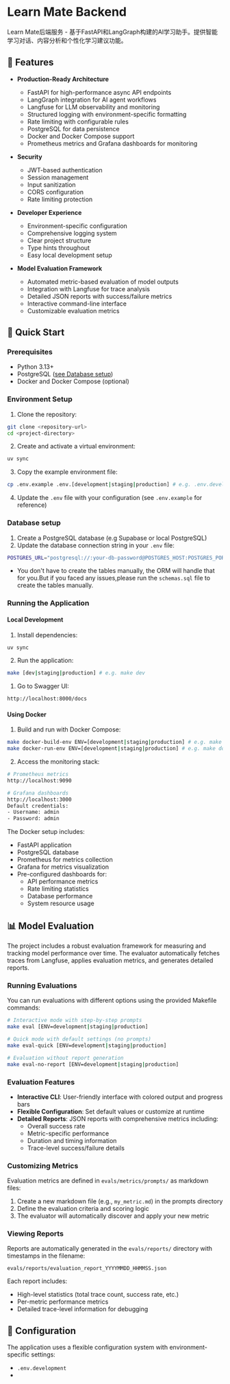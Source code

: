 # Learn Mate Backend

Learn Mate后端服务 - 基于FastAPI和LangGraph构建的AI学习助手。提供智能学习对话、内容分析和个性化学习建议功能。

## 🌟 Features

- **Production-Ready Architecture**

  - FastAPI for high-performance async API endpoints
  - LangGraph integration for AI agent workflows
  - Langfuse for LLM observability and monitoring
  - Structured logging with environment-specific formatting
  - Rate limiting with configurable rules
  - PostgreSQL for data persistence
  - Docker and Docker Compose support
  - Prometheus metrics and Grafana dashboards for monitoring

- **Security**

  - JWT-based authentication
  - Session management
  - Input sanitization
  - CORS configuration
  - Rate limiting protection

- **Developer Experience**

  - Environment-specific configuration
  - Comprehensive logging system
  - Clear project structure
  - Type hints throughout
  - Easy local development setup

- **Model Evaluation Framework**
  - Automated metric-based evaluation of model outputs
  - Integration with Langfuse for trace analysis
  - Detailed JSON reports with success/failure metrics
  - Interactive command-line interface
  - Customizable evaluation metrics

## 🚀 Quick Start

### Prerequisites

- Python 3.13+
- PostgreSQL ([see Database setup](#database-setup))
- Docker and Docker Compose (optional)

### Environment Setup

1. Clone the repository:

```bash
git clone <repository-url>
cd <project-directory>
```

2. Create and activate a virtual environment:

```bash
uv sync
```

3. Copy the example environment file:

```bash
cp .env.example .env.[development|staging|production] # e.g. .env.development
```

4. Update the `.env` file with your configuration (see `.env.example` for reference)

### Database setup

1. Create a PostgreSQL database (e.g Supabase or local PostgreSQL)
2. Update the database connection string in your `.env` file:

```bash
POSTGRES_URL="postgresql://:your-db-password@POSTGRES_HOST:POSTGRES_PORT/POSTGRES_DB"
```

- You don't have to create the tables manually, the ORM will handle that for you.But if you faced any issues,please run the `schemas.sql` file to create the tables manually.

### Running the Application

#### Local Development

1. Install dependencies:

```bash
uv sync
```

2. Run the application:

```bash
make [dev|staging|production] # e.g. make dev
```

1. Go to Swagger UI:

```bash
http://localhost:8000/docs
```

#### Using Docker

1. Build and run with Docker Compose:

```bash
make docker-build-env ENV=[development|staging|production] # e.g. make docker-build-env ENV=development
make docker-run-env ENV=[development|staging|production] # e.g. make docker-run-env ENV=development
```

2. Access the monitoring stack:

```bash
# Prometheus metrics
http://localhost:9090

# Grafana dashboards
http://localhost:3000
Default credentials:
- Username: admin
- Password: admin
```

The Docker setup includes:

- FastAPI application
- PostgreSQL database
- Prometheus for metrics collection
- Grafana for metrics visualization
- Pre-configured dashboards for:
  - API performance metrics
  - Rate limiting statistics
  - Database performance
  - System resource usage

## 📊 Model Evaluation

The project includes a robust evaluation framework for measuring and tracking model performance over time. The evaluator automatically fetches traces from Langfuse, applies evaluation metrics, and generates detailed reports.

### Running Evaluations

You can run evaluations with different options using the provided Makefile commands:

```bash
# Interactive mode with step-by-step prompts
make eval [ENV=development|staging|production]

# Quick mode with default settings (no prompts)
make eval-quick [ENV=development|staging|production]

# Evaluation without report generation
make eval-no-report [ENV=development|staging|production]
```

### Evaluation Features

- **Interactive CLI**: User-friendly interface with colored output and progress bars
- **Flexible Configuration**: Set default values or customize at runtime
- **Detailed Reports**: JSON reports with comprehensive metrics including:
  - Overall success rate
  - Metric-specific performance
  - Duration and timing information
  - Trace-level success/failure details

### Customizing Metrics

Evaluation metrics are defined in `evals/metrics/prompts/` as markdown files:

1. Create a new markdown file (e.g., `my_metric.md`) in the prompts directory
2. Define the evaluation criteria and scoring logic
3. The evaluator will automatically discover and apply your new metric

### Viewing Reports

Reports are automatically generated in the `evals/reports/` directory with timestamps in the filename:

```
evals/reports/evaluation_report_YYYYMMDD_HHMMSS.json
```

Each report includes:

- High-level statistics (total trace count, success rate, etc.)
- Per-metric performance metrics
- Detailed trace-level information for debugging

## 🔧 Configuration

The application uses a flexible configuration system with environment-specific settings:

- `.env.development`
-
